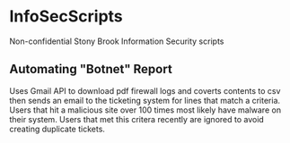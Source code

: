 # InfoSecScripts
Non-confidential Stony Brook Information Security scripts


## Automating "Botnet" Report
Uses Gmail API to download pdf firewall logs and coverts contents to csv then sends an email to the ticketing system for lines that match a criteria. Users that hit a malicious site over 100 times most likely have malware on their system. Users that met this critera recently are ignored to avoid creating duplicate tickets.
